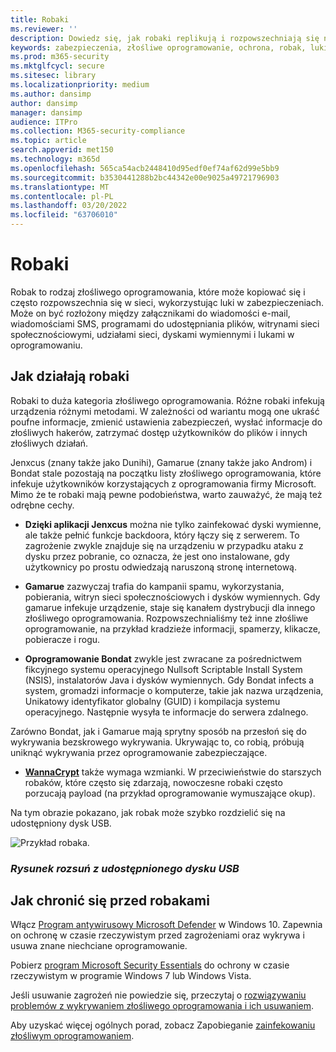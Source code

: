 ```yaml
---
title: Robaki
ms.reviewer: ''
description: Dowiedz się, jak robaki replikują i rozpowszechniają się na innych komputerach lub w innych sieciach. Przeczytaj o najpopularniejszych robakach i czynnościach, które możesz wykonać, aby je zatrzymać.
keywords: zabezpieczenia, złośliwe oprogramowanie, ochrona, robak, luki, infekowanie, kradzież, Jenxcus, Gamarue, Bondat, WannaCrypt, WDSI, MMPC, Centrum firmy Microsoft ds. ochrony przed złośliwym oprogramowaniem, robaki, typy złośliwego oprogramowania, propagacja zagrożeń, wysyłka masowa, skanowanie adresów IP
ms.prod: m365-security
ms.mktglfcycl: secure
ms.sitesec: library
ms.localizationpriority: medium
ms.author: dansimp
author: dansimp
manager: dansimp
audience: ITPro
ms.collection: M365-security-compliance
ms.topic: article
search.appverid: met150
ms.technology: m365d
ms.openlocfilehash: 565ca54acb2448410d95edf0ef74af62d99e5bb9
ms.sourcegitcommit: b3530441288b2bc44342e00e9025a49721796903
ms.translationtype: MT
ms.contentlocale: pl-PL
ms.lasthandoff: 03/20/2022
ms.locfileid: "63706010"
---
```

# <a name="worms"></a>Robaki

Robak to rodzaj złośliwego oprogramowania, które może kopiować się i często rozpowszechnia się w sieci, wykorzystując luki w zabezpieczeniach. Może on być rozłożony między załącznikami do wiadomości e-mail, wiadomościami SMS, programami do udostępniania plików, witrynami sieci społecznościowymi, udziałami sieci, dyskami wymiennymi i lukami w oprogramowaniu.

## <a name="how-worms-work"></a>Jak działają robaki

Robaki to duża kategoria złośliwego oprogramowania. Różne robaki infekują urządzenia różnymi metodami. W zależności od wariantu mogą one ukraść poufne informacje, zmienić ustawienia zabezpieczeń, wysłać informacje do złośliwych hakerów, zatrzymać dostęp użytkowników do plików i innych złośliwych działań.

Jenxcus (znany także jako Dunihi), Gamarue (znany także jako Androm) i Bondat stale pozostają na początku listy złośliwego oprogramowania, które infekuje użytkowników korzystających z oprogramowania firmy Microsoft. Mimo że te robaki mają pewne podobieństwa, warto zauważyć, że mają też odrębne cechy.

* **Dzięki aplikacji Jenxcus** można nie tylko zainfekować dyski wymienne, ale także pełnić funkcje backdoora, który łączy się z serwerem. To zagrożenie zwykle znajduje się na urządzeniu w przypadku ataku z dysku przez pobranie, co oznacza, że jest ono instalowane, gdy użytkownicy po prostu odwiedzają naruszoną stronę internetową.

* **Gamarue** zazwyczaj trafia do kampanii spamu, wykorzystania, pobierania, witryn sieci społecznościowych i dysków wymiennych. Gdy gamarue infekuje urządzenie, staje się kanałem dystrybucji dla innego złośliwego oprogramowania. Rozpowszechnialiśmy też inne złośliwe oprogramowanie, na przykład kradzieże informacji, spamerzy, klikacze, pobieracze i rogu.

* **Oprogramowanie Bondat** zwykle jest zwracane za pośrednictwem fikcyjnego systemu operacyjnego Nullsoft Scriptable Install System (NSIS), instalatorów Java i dysków wymiennych. Gdy Bondat infects a system, gromadzi informacje o komputerze, takie jak nazwa urządzenia, Unikatowy identyfikator globalny (GUID) i kompilacja systemu operacyjnego. Następnie wysyła te informacje do serwera zdalnego.

Zarówno Bondat, jak i Gamarue mają sprytny sposób na przesłoń się do wykrywania bezskrowego wykrywania. Ukrywając to, co robią, próbują uniknąć wykrywania przez oprogramowanie zabezpieczające.

* [**WannaCrypt**](https://www.microsoft.com/wdsi/threats/malware-encyclopedia-description?Name=Ransom:Win32/WannaCrypt) także wymaga wzmianki. W przeciwieństwie do starszych robaków, które często się zdarzają, nowoczesne robaki często porzucają  payload (na przykład oprogramowanie wymuszające okup).

Na tym obrazie pokazano, jak robak może szybko rozdzielić się na udostępniony dysk USB.

![Przykład robaka.](../../media/security-intelligence-images/worm-usb-flight.png) 

### <a name="figure-worm-spreading-from-a-shared-usb-drive"></a>*Rysunek rozsuń z udostępnionego dysku USB*

## <a name="how-to-protect-against-worms"></a>Jak chronić się przed robakami

Włącz [Program antywirusowy Microsoft Defender](/microsoft-365/security/defender-endpoint/microsoft-defender-antivirus-in-windows-10) w Windows 10. Zapewnia on ochronę w czasie rzeczywistym przed zagrożeniami oraz wykrywa i usuwa znane niechciane oprogramowanie.

Pobierz [program Microsoft Security Essentials](https://www.microsoft.com/download/details.aspx?id=5201) do ochrony w czasie rzeczywistym w programie Windows 7 lub Windows Vista.

Jeśli usuwanie zagrożeń nie powiedzie się, przeczytaj o [rozwiązywaniu problemów z wykrywaniem złośliwego oprogramowania i ich usuwaniem](https://www.microsoft.com/wdsi/help/troubleshooting-infection).

Aby uzyskać więcej ogólnych porad, zobacz Zapobieganie [zainfekowaniu złośliwym oprogramowaniem](/microsoft-365/security/defender-endpoint/prevent-malware-infection).